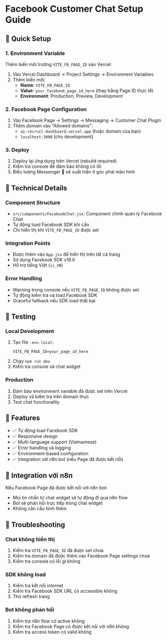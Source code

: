 # Facebook Customer Chat Setup Guide

## 🚀 Quick Setup

### 1. Environment Variable
Thêm biến môi trường `VITE_FB_PAGE_ID` vào Vercel:

1. Vào Vercel Dashboard → Project Settings → Environment Variables
2. Thêm biến mới:
   - **Name**: `VITE_FB_PAGE_ID`
   - **Value**: `your_facebook_page_id_here` (thay bằng Page ID thực tế)
   - **Environment**: Production, Preview, Development

### 2. Facebook Page Configuration
1. Vào Facebook Page → Settings → Messaging → Customer Chat Plugin
2. Thêm domain vào "Allowed domains":
   - `ai-recruit-dashboard.vercel.app` (hoặc domain của bạn)
   - `localhost:3000` (cho development)

### 3. Deploy
1. Deploy lại ứng dụng trên Vercel (rebuild required)
2. Kiểm tra console để đảm bảo không có lỗi
3. Biểu tượng Messenger 💬 sẽ xuất hiện ở góc phải màn hình

## 🔧 Technical Details

### Component Structure
- `src/components/FacebookChat.jsx`: Component chính quản lý Facebook Chat
- Tự động load Facebook SDK khi cần
- Chỉ hiển thị khi `VITE_FB_PAGE_ID` được set

### Integration Points
- Được thêm vào `App.jsx` để hiển thị trên tất cả trang
- Sử dụng Facebook SDK v18.0
- Hỗ trợ tiếng Việt (`vi_VN`)

### Error Handling
- Warning trong console nếu `VITE_FB_PAGE_ID` không được set
- Tự động kiểm tra và load Facebook SDK
- Graceful fallback nếu SDK load thất bại

## 🧪 Testing

### Local Development
1. Tạo file `.env.local`:
   ```
   VITE_FB_PAGE_ID=your_page_id_here
   ```
2. Chạy `npm run dev`
3. Kiểm tra console và chat widget

### Production
1. Đảm bảo environment variable đã được set trên Vercel
2. Deploy và kiểm tra trên domain thực
3. Test chat functionality

## 📱 Features

- ✅ Tự động load Facebook SDK
- ✅ Responsive design
- ✅ Multi-language support (Vietnamese)
- ✅ Error handling và logging
- ✅ Environment-based configuration
- ✅ Integration với n8n bot (nếu Page đã được kết nối)

## 🔗 Integration với n8n

Nếu Facebook Page đã được kết nối với n8n bot:
- Mọi tin nhắn từ chat widget sẽ tự động đi qua n8n flow
- Bot sẽ phản hồi trực tiếp trong chat widget
- Không cần cấu hình thêm

## 🐛 Troubleshooting

### Chat không hiển thị
1. Kiểm tra `VITE_FB_PAGE_ID` đã được set chưa
2. Kiểm tra domain đã được thêm vào Facebook Page settings chưa
3. Kiểm tra console có lỗi gì không

### SDK không load
1. Kiểm tra kết nối internet
2. Kiểm tra Facebook SDK URL có accessible không
3. Thử refresh trang

### Bot không phản hồi
1. Kiểm tra n8n flow có active không
2. Kiểm tra Facebook Page có được kết nối với n8n không
3. Kiểm tra access token có valid không
